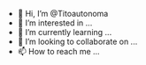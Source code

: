 - 👋 Hi, I’m @Titoautonoma
- 👀 I’m interested in ...
- 🌱 I’m currently learning ...
- 💞️ I’m looking to collaborate on ...
- 📫 How to reach me ...

<!---
Titoautonoma/Titoautonoma is a ✨ special ✨ repository because its `README.md` (this file) appears on your GitHub profile.
You can click the Preview link to take a look at your changes.
--->
